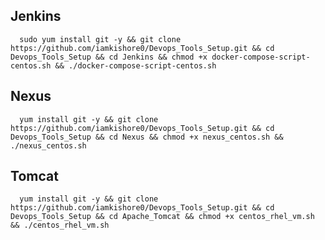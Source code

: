 ## Jenkins
      sudo yum install git -y && git clone https://github.com/iamkishore0/Devops_Tools_Setup.git && cd Devops_Tools_Setup && cd Jenkins && chmod +x docker-compose-script-centos.sh && ./docker-compose-script-centos.sh

## Nexus
      yum install git -y && git clone https://github.com/iamkishore0/Devops_Tools_Setup.git && cd Devops_Tools_Setup && cd Nexus && chmod +x nexus_centos.sh && ./nexus_centos.sh
      
## Tomcat
      yum install git -y && git clone https://github.com/iamkishore0/Devops_Tools_Setup.git && cd Devops_Tools_Setup && cd Apache_Tomcat && chmod +x centos_rhel_vm.sh && ./centos_rhel_vm.sh
